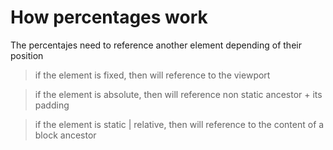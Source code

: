 # How percentages work

The percentajes need to reference another element depending of their position

> if the element is fixed, then will reference to the viewport

> if the element is absolute, then will reference non static ancestor + its padding

> if the element is static | relative, then will reference to the content of
> a block ancestor
